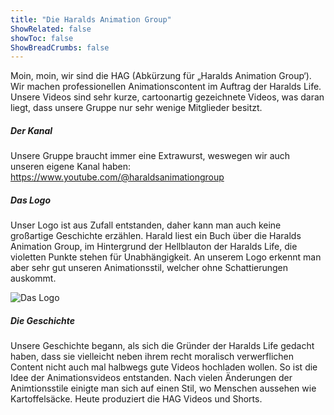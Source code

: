 ```yaml
---
title: "Die Haralds Animation Group"
ShowRelated: false
showToc: false
ShowBreadCrumbs: false
---
```


Moin, moin, wir sind die HAG (Abkürzung für „Haralds Animation Group‘). Wir machen professionellen Animationscontent im Auftrag der Haralds Life. Unsere Videos sind sehr kurze, cartoonartig gezeichnete Videos, was daran liegt, dass unsere Gruppe nur sehr wenige Mitglieder besitzt.

##### Der Kanal

Unsere Gruppe braucht immer eine Extrawurst, weswegen wir auch unseren eigene Kanal haben: https://www.youtube.com/@haraldsanimationgroup

##### Das Logo

Unser Logo ist aus Zufall entstanden, daher kann man auch keine großartige Geschichte erzählen. Harald liest ein Buch über die Haralds Animation Group, im Hintergrund der Hellblauton der Haralds Life, die violetten Punkte stehen für Unabhängigkeit. An unserem Logo erkennt man aber sehr gut unseren Animationsstil, welcher ohne Schattierungen auskommt.

![Das Logo](/uploads/HAG.webp)

##### Die Geschichte

Unsere Geschichte begann, als sich die Gründer der Haralds Life gedacht haben, dass sie vielleicht neben ihrem recht moralisch verwerflichen Content nicht auch mal halbwegs gute Videos hochladen wollen. So ist die Idee der Animationsvideos entstanden. Nach vielen Änderungen der Animtionsstile einigte man sich auf einen Stil, wo Menschen aussehen wie Kartoffelsäcke. Heute produziert die HAG Videos und Shorts.
